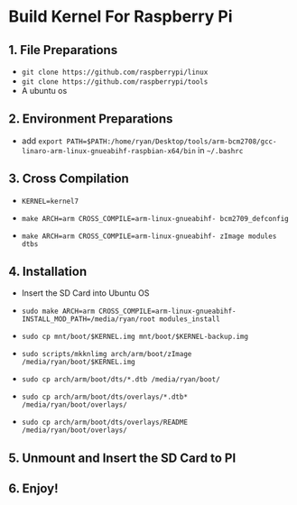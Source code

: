 # Build Kernel For Raspberry Pi

## 1. File Preparations

* `git clone https://github.com/raspberrypi/linux`
* `git clone https://github.com/raspberrypi/tools`
*  A ubuntu os

## 2. Environment Preparations

* add `export PATH=$PATH:/home/ryan/Desktop/tools/arm-bcm2708/gcc-linaro-arm-linux-gnueabihf-raspbian-x64/bin` in `~/.bashrc`

## 3. Cross Compilation

* `KERNEL=kernel7`

* `make ARCH=arm CROSS_COMPILE=arm-linux-gnueabihf- bcm2709_defconfig`

* `make ARCH=arm CROSS_COMPILE=arm-linux-gnueabihf- zImage modules dtbs`

## 4. Installation

* Insert the SD Card into Ubuntu OS

* `sudo make ARCH=arm CROSS_COMPILE=arm-linux-gnueabihf- INSTALL_MOD_PATH=/media/ryan/root modules_install`

* `sudo cp mnt/boot/$KERNEL.img mnt/boot/$KERNEL-backup.img`

* `sudo scripts/mkknlimg arch/arm/boot/zImage /media/ryan/boot/$KERNEL.img`

* `sudo cp arch/arm/boot/dts/*.dtb /media/ryan/boot/`

* `sudo cp arch/arm/boot/dts/overlays/*.dtb* /media/ryan/boot/overlays/`

* `sudo cp arch/arm/boot/dts/overlays/README /media/ryan/boot/overlays/`

## 5. Unmount and Insert the SD Card to PI
## 6. Enjoy!
